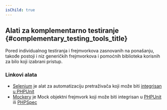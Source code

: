 ```yaml
---
isChild: true
---
```


## Alati za komplementarno testiranje {#complementary_testing_tools_title}

Pored individualnog testiranja i frejmvorkova zasnovanih na ponašanju, takođe postoji i niz generičkih frejmvorkova i 
pomoćnih biblioteka korisnih za bilo koji izabrani pristup. 

### Linkovi alata

* [Selenium](http://seleniumhq.org/) je alat za automatizaciju pretraživača koji može biti [integrisan u PHPUnit](http://www.phpunit.de/manual/3.1/en/selenium.html)
* [Mockery](https://github.com/padraic/mockery) je Mock objektni frejmvork koji može biti integrisan u [PHPUnit](http://phpunit.de/) ili [PHPSpec](http://www.phpspec.net/)
